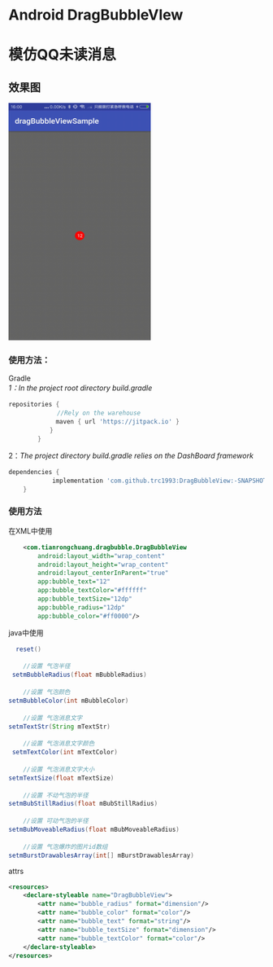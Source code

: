 # Android DragBubbleVIew 

# 模仿QQ未读消息

## 效果图

<img src="source/dragbubbleview.gif" width="280" height="466"/>

### 使用方法：

Gradle</br>
*1：In the project root directory build.gradle*</br>
```groovy
repositories {
          　　//Rely on the warehouse
        　　　maven { url 'https://jitpack.io' }
        　　}
        }
```
    	


2：*The project directory build.gradle relies on the DashBoard framework*
```groovy
dependencies {
	        implementation 'com.github.trc1993:DragBubbleView:-SNAPSHOT'
	}
```
### 使用方法
在XML中使用

```xml
    <com.tianrongchuang.dragbubble.DragBubbleView
        android:layout_width="wrap_content"
        android:layout_height="wrap_content"
        android:layout_centerInParent="true"
        app:bubble_text="12"
        app:bubble_textColor="#ffffff"
        app:bubble_textSize="12dp"
        app:bubble_radius="12dp"
        app:bubble_color="#ff0000"/>
```
java中使用

```java
  reset()

    //设置 气泡半径
 setmBubbleRadius(float mBubbleRadius) 
 
    //设置 气泡颜色
setmBubbleColor(int mBubbleColor) 

    //设置 气泡消息文字
setmTextStr(String mTextStr)

    //设置 气泡消息文字颜色
 setmTextColor(int mTextColor)
 
    //设置 气泡消息文字大小
setmTextSize(float mTextSize) 

    //设置 不动气泡的半径
setmBubStillRadius(float mBubStillRadius) 

    //设置 可动气泡的半径
setmBubMoveableRadius(float mBubMoveableRadius)

    //设置 气泡爆炸的图片id数组
setmBurstDrawablesArray(int[] mBurstDrawablesArray) 
```
attrs
```xml
<resources>
    <declare-styleable name="DragBubbleView">
        <attr name="bubble_radius" format="dimension"/>
        <attr name="bubble_color" format="color"/>
        <attr name="bubble_text" format="string"/>
        <attr name="bubble_textSize" format="dimension"/>
        <attr name="bubble_textColor" format="color"/>
    </declare-styleable>
</resources>
```

